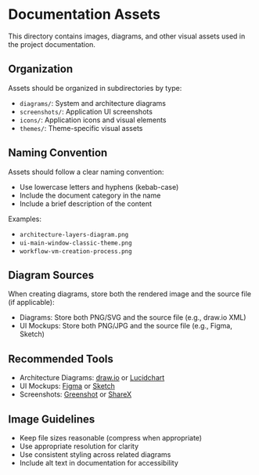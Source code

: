 # Documentation Assets

This directory contains images, diagrams, and other visual assets used in the project documentation.

## Organization

Assets should be organized in subdirectories by type:

- `diagrams/`: System and architecture diagrams
- `screenshots/`: Application UI screenshots
- `icons/`: Application icons and visual elements
- `themes/`: Theme-specific visual assets

## Naming Convention

Assets should follow a clear naming convention:

- Use lowercase letters and hyphens (kebab-case)
- Include the document category in the name
- Include a brief description of the content

Examples:
- `architecture-layers-diagram.png`
- `ui-main-window-classic-theme.png`
- `workflow-vm-creation-process.png`

## Diagram Sources

When creating diagrams, store both the rendered image and the source file (if applicable):

- Diagrams: Store both PNG/SVG and the source file (e.g., draw.io XML)
- UI Mockups: Store both PNG/JPG and the source file (e.g., Figma, Sketch)

## Recommended Tools

- Architecture Diagrams: [draw.io](https://draw.io) or [Lucidchart](https://www.lucidchart.com)
- UI Mockups: [Figma](https://www.figma.com) or [Sketch](https://www.sketch.com)
- Screenshots: [Greenshot](https://getgreenshot.org) or [ShareX](https://getsharex.com)

## Image Guidelines

- Keep file sizes reasonable (compress when appropriate)
- Use appropriate resolution for clarity
- Use consistent styling across related diagrams
- Include alt text in documentation for accessibility 